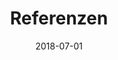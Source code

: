 ---
title:          "Referenzen"
date:           "2018-07-01"
draft:          false
robotsExclude:  false
imagethumb:     ""
image:          ""
---